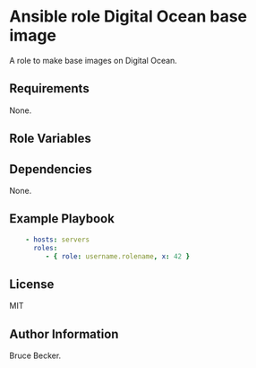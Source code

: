 # Ansible role Digital Ocean base image

A role to make base images on Digital Ocean.

## Requirements

None.

## Role Variables


## Dependencies


None.

## Example Playbook

```yaml
    - hosts: servers
      roles:
         - { role: username.rolename, x: 42 }
```

## License

MIT

## Author Information


Bruce Becker.
